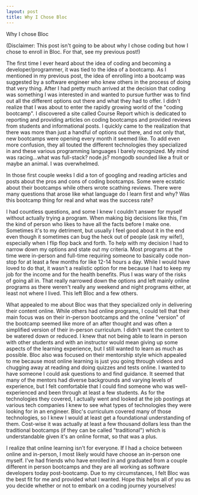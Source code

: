```yaml
---
layout: post
title: Why I Chose Bloc
---
```

Why I chose Bloc

(Disclaimer: This post isn't going to be about why I chose coding but how I chose to enroll in Bloc. For that, see my previous post!)

The first time I ever heard about the idea of coding and becoming a developer/programmer, it was tied to the idea of a bootcamp. As I mentioned in my previous post, the idea of enrolling into a bootcamp was suggested by a software engineer who knew others in the process of doing that very thing. After I had pretty much arrived at the decision that coding was something I was interested in and wanted to pursue further was to find out all the different options out there and what they had to offer. I didn't realize that I was about to enter the rapidly growing world of the "coding bootcamp". I discovered a site called Course Report which is dedicated to reporting and providing articles on coding bootcamps and provided reviews from students and informational posts. I quickly came to the realization that there was more than just a handful of options out there, and not only that, new bootcamps were opening every month it seemed like. To add even more confusion, they all touted the different technologies they specialized in and these various programming languages I barely recognized. My mind was racing...what was full-stack? node.js? mongodb sounded like a fruit or maybe an animal. I was overwhelmed.

In those first couple weeks I did a ton of googling and reading articles and posts about the pros and cons of coding bootcamps. Some were ecstatic about their bootcamps while others wrote scathing reviews. There were many questions that arose like what language do I learn first and why? Was this bootcamp thing for real and what was the success rate?

I had countless questions, and some I knew I couldn't answer for myself without actually trying a program. When making big decisions like this, I'm the kind of person who likes to have all the facts before I make one. Sometimes it's to my detriment, but usually I feel good about it in the end even though it sometimes can bug the heck out of people (ask my wife!), especially when I flip flop back and forth. To help with my decision I had to narrow down my options and state out my criteria. Most programs at the time were in-person and full-time requiring someone to basically code non-stop for at least a few months for like 12-14 hours a day. While I would have loved to do that, it wasn't a realistic option for me because I had to keep my job for the income and for the health benefits. Plus I was wary of the risks of going all in. That really narrowed down the options and left mainly online programs as there weren't really any weekend and night programs either, at least not where I lived. This left Bloc and a few others.

What appealed to me about Bloc was that they specialized only in delivering their content online. While others had online programs, I could tell that their main focus was on their in-person bootcamps and the online "version" of the bootcamp seemed like more of an after thought and was often a simplified version of their in-person curriculum. I didn't want the content to be watered down or reduced. I knew that not being able to learn in person with other students and with an instructor would mean giving up some aspects of the learning experience, but I still wanted to learn as much as possible. Bloc also was focused on their mentorship style which appealed to me because most online learning is just you going through videos and chugging away at reading and doing quizzes and tests online. I wanted to have someone I could ask questions to and find guidance. It seemed that many of the mentors had diverse backgrounds and varying levels of experience, but I felt comfortable that I could find someone who was well-experienced and been through at least a few students. As for the technologies they covered, I actually went and looked at the job postings at various tech companies I knew to see what types of technologies they were looking for in an engineer. Bloc's curriculum covered many of those technologies, so I knew I would at least get a foundational understanding of them. Cost-wise it was actually at least a few thousand dollars less than the traditional bootcamps (if they can be called "traditional") which is understandable given it's an online format, so that was a plus.

I realize that online learning isn't for everyone. If I had a choice between online and in-person, I most likely would have choose an in-person one myself. I've had friends who have enrolled in and graduated from a couple different in person bootcamps and they are all working as software developers today post-bootcamp. Due to my circumstances, I felt Bloc was the best fit for me and provided what I wanted. Hope this helps all of you as you decide whether or not to embark on a coding journey yourselves!